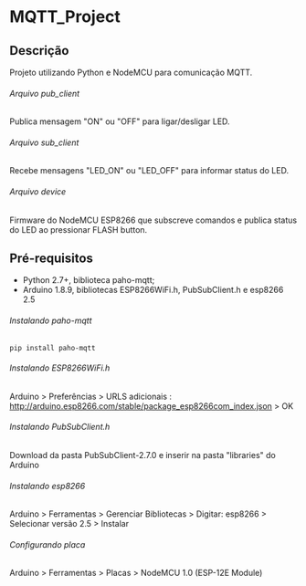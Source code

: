 # MQTT_Project
## Descrição
Projeto utilizando Python e NodeMCU para comunicação MQTT.

###### Arquivo pub_client
Publica mensagem "ON" ou "OFF" para ligar/desligar LED.

###### Arquivo sub_client
Recebe mensagens "LED_ON" ou "LED_OFF" para informar status do LED.

###### Arquivo device
Firmware do NodeMCU ESP8266 que subscreve comandos e publica status do LED ao pressionar FLASH button.

## Pré-requisitos
- Python 2.7+, biblioteca paho-mqtt;
- Arduino 1.8.9, bibliotecas ESP8266WiFi.h, PubSubClient.h e esp8266 2.5
###### Instalando paho-mqtt
```
pip install paho-mqtt
```

###### Instalando ESP8266WiFi.h
Arduino > Preferências > URLS adicionais : http://arduino.esp8266.com/stable/package_esp8266com_index.json > OK

###### Instalando PubSubClient.h
Download da pasta PubSubClient-2.7.0 e inserir na pasta "libraries" do Arduino

###### Instalando esp8266
Arduino > Ferramentas > Gerenciar Bibliotecas > Digitar: esp8266 > Selecionar versão 2.5 > Instalar

###### Configurando placa
Arduino > Ferramentas > Placas > NodeMCU 1.0 (ESP-12E Module)
